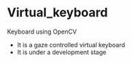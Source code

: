 # Virtual_keyboard
Keyboard using OpenCV
* It is a gaze controlled virtual keyboard
* It is under a development stage 
